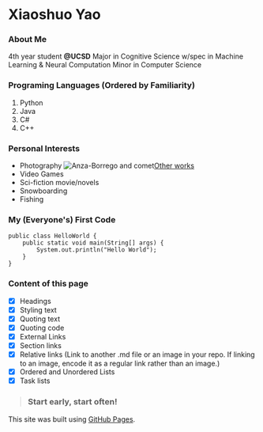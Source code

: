 # Xiaoshuo Yao


### About Me
4th year student **@UCSD**
Major in Cognitive Science w/spec in Machine Learning & Neural Computation
Minor in Computer Science


### Programing Languages (Ordered by Familiarity)
1. Python
2. Java
3. C#
4. C++

### Personal Interests
- Photography ![Anza-Borrego and comet](page1.jpg)[Other works](photography.md)
- Video Games
- Sci-fiction movie/novels
- Snowboarding
- Fishing

### My (Everyone's) First Code
```
public class HelloWorld {
    public static void main(String[] args) {
        System.out.println("Hello World");
    }
}
```

### Content of this page
- [x] Headings
- [x] Styling text
- [x] Quoting text
- [x] Quoting code
- [x] External Links
- [x] Section links
- [x] Relative links (Link to another .md file or an image in your repo. If linking to an image, encode it as a regular link rather than an image.)
- [x] Ordered and Unordered Lists
- [x] Task lists

>### Start early, start often!
This site was built using [GitHub Pages](https://pages.github.com/).